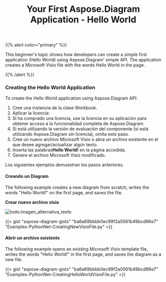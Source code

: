 ﻿---
title: Your First Aspose.Diagram Application - Hello World
type: docs
weight: 30
url: /es/python-net/your-first-aspose-diagram-application-hello-world/
---
{{% alert color="primary" %}}

This beginner's topic shows how developers can create a simple first application (Hello World) using Aspose.Diagram' simple API. The application creates a Microsoft Visio file with the words Hello World in the page.

{{% /alert %}}

### **Creating the Hello World Application**

To create the Hello World application using Aspose.Diagram API:

1. Cree una instancia de la clase Workbook.
1. Aplicar la licencia:
 1. Si ha comprado una licencia, use la licencia en su aplicación para obtener acceso a la funcionalidad completa de Aspose.Diagram
 1. Si está utilizando la versión de evaluación del componente (si está utilizando Aspose.Diagram sin licencia), omita este paso.
1. Cree un nuevo archivo Microsoft Visio o abra un archivo existente en el que desee agregar/actualizar algún texto.
1.  Inserta las palabras**Hello World!** en la página accedida.
1. Genere el archivo Microsoft Visio modificado.

Los siguientes ejemplos demuestran los pasos anteriores.

#### **Creando un Diagram**

The following example creates a new diagram from scratch, writes the words "Hello World!" on the first page, and saves the file.

**Crear nuevo archivo visio** 

![todo:imagen_alternativa_texto](your-first-aspose-diagram-application-hello-world_1.png)

{{< gist "aspose-diagram-gists" "ba6a69bbbb0ec99f2a0561b49bcd96e7" "Examples-PythonNet-CreatingNewVisioFile.py" >}}

#### **Abrir un archivo existente**

The following example opens an existing Microsoft Visio template file, writes the words "Hello World!" in the first page, and saves the diagram as a new file.

{{< gist "aspose-diagram-gists" "ba6a69bbbb0ec99f2a0561b49bcd96e7" "Examples-PythonNet-CreatingHelloWorldVisioFile.py" >}}
